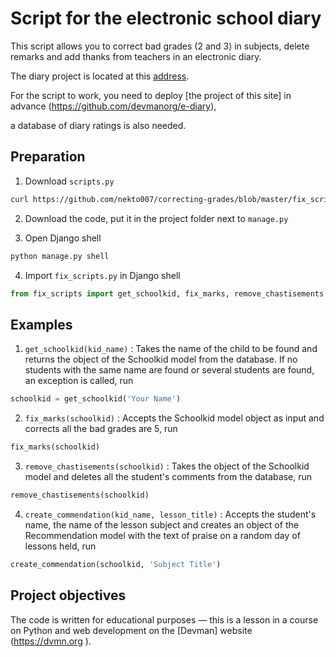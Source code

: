 # Script for the electronic school diary

This script allows you to correct bad grades (2 and 3) in subjects, delete remarks and add thanks from teachers in an
electronic diary.

The diary project is located at this [address](https://github.com/devmanorg/e-diary ).

For the script to work, you need to deploy [the project of this site] in advance (https://github.com/devmanorg/e-diary),

a database of diary ratings is also needed.

## Preparation

1. Download `scripts.py`

```bash
curl https://github.com/nekto007/correcting-grades/blob/master/fix_scripts  --output fix_scripts.py
```

2. Download the code, put it in the project folder next to `manage.py`

3. Open Django shell

```bash
python manage.py shell
```

4. Import `fix_scripts.py` in Django shell

```python
from fix_scripts import get_schoolkid, fix_marks, remove_chastisements, create_commendation

```                        

## Examples

1. `get_schoolkid(kid_name)` :
   Takes the name of the child to be found and returns the object of the Schoolkid model from the database. If no
   students with the same name are found or several students are found, an exception is called, run

```python
schoolkid = get_schoolkid('Your Name')
```

2. `fix_marks(schoolkid)` :
   Accepts the Schoolkid model object as input and corrects all the bad grades are 5, run

```python
fix_marks(schoolkid)
```

3. `remove_chastisements(schoolkid)` :
   Takes the object of the Schoolkid model and deletes all the student's comments from the database, run

```python
remove_chastisements(schoolkid)
```

4. `create_commendation(kid_name, lesson_title)` :
Accepts the student's name, the name of the lesson subject and creates an object of the Recommendation model with the
text of praise on a random day of lessons held, run

```python
create_commendation(schoolkid, 'Subject Title')
```

## Project objectives

The code is written for educational purposes — this is a lesson in a course on Python and web development on
the [Devman] website (https://dvmn.org ).